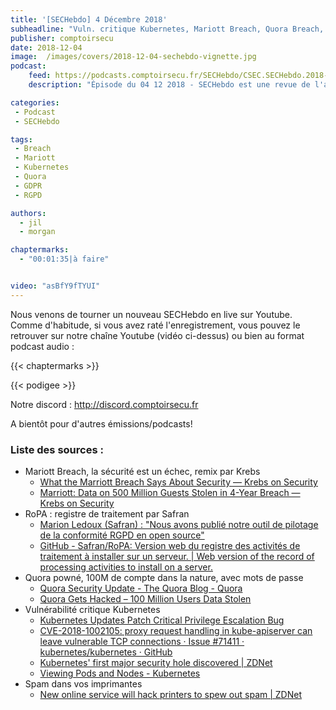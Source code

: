 ```yaml
---
title: '[SECHebdo] 4 Décembre 2018'
subheadline: "Vuln. critique Kubernetes, Mariott Breach, Quora Breach, Spam d'imprimante, RoPA, etc."
publisher: comptoirsecu
date: 2018-12-04
image:  /images/covers/2018-12-04-sechebdo-vignette.jpg
podcast:
    feed: https://podcasts.comptoirsecu.fr/SECHebdo/CSEC.SECHebdo.2018-12-04.mp3
    description: "Épisode du 04 12 2018 - SECHebdo est une revue de l'actualité cybersécurité réalisée en live sur Youtube, généralement le mardi soir."

categories:
 - Podcast
 - SECHebdo

tags:
 - Breach
 - Mariott
 - Kubernetes
 - Quora
 - GDPR
 - RGPD

authors:
  - jil
  - morgan

chaptermarks:
  - "00:01:35|à faire"


video: "asBfY9fTYUI"
---
```


Nous venons de tourner un nouveau SECHebdo en live sur Youtube. Comme d'habitude, si vous avez raté l'enregistrement, vous pouvez le retrouver sur notre chaîne Youtube (vidéo ci-dessus) ou bien au format podcast audio :

{{< chaptermarks >}}

{{< podigee >}}

Notre discord : <http://discord.comptoirsecu.fr>

A bientôt pour d'autres émissions/podcasts!

### Liste des sources :

*  Mariott Breach, la sécurité est un échec, remix par Krebs
	* [What the Marriott Breach Says About Security —  Krebs on Security](https://krebsonsecurity.com/2018/12/what-the-marriott-breach-says-about-security/)
	* [Marriott: Data on 500 Million Guests Stolen in 4-Year Breach —  Krebs on Security](https://krebsonsecurity.com/2018/11/marriott-data-on-500-million-guests-stolen-in-4-year-breach/)
*  RoPA : registre de traitement par Safran
	* [Marion Ledoux (Safran) : "Nous avons publié notre outil de pilotage de la conformité RGPD en open source"](https://www.journaldunet.com/solutions/dsi/1419319-marion-ledoux-safran/)
	* [GitHub - Safran/RoPA: Version web du registre des activités de traitement à installer sur un serveur. | Web version of the record of processing activities to install on a server.](https://github.com/Safran/RoPA)
*  Quora powné, 100M de compte dans la nature, avec mots de passe
	* [Quora Security Update - The Quora Blog - Quora](https://blog.quora.com/Quora-Security-Update)
	* [Quora Gets Hacked – 100 Million Users Data Stolen](https://thehackernews.com/2018/12/quora-hack.html)
*  Vulnérabilité critique Kubernetes
	* [Kubernetes Updates Patch Critical Privilege Escalation Bug](https://www.bleepingcomputer.com/news/security/kubernetes-updates-patch-critical-privilege-escalation-bug/)
	* [CVE-2018-1002105: proxy request handling in kube-apiserver can leave vulnerable TCP connections · Issue #71411 · kubernetes/kubernetes · GitHub](https://github.com/kubernetes/kubernetes/issues/71411)
	* [​Kubernetes' first major security hole discovered | ZDNet](https://www.zdnet.com/article/kubernetes-first-major-security-hole-discovered/)
	* [Viewing Pods and Nodes - Kubernetes](https://kubernetes.io/docs/tutorials/kubernetes-basics/explore/explore-intro/)
*  Spam dans vos imprimantes
	* [New online service will hack printers to spew out spam | ZDNet](https://www.zdnet.com/article/new-online-service-will-hack-printers-to-spew-out-spam/)
